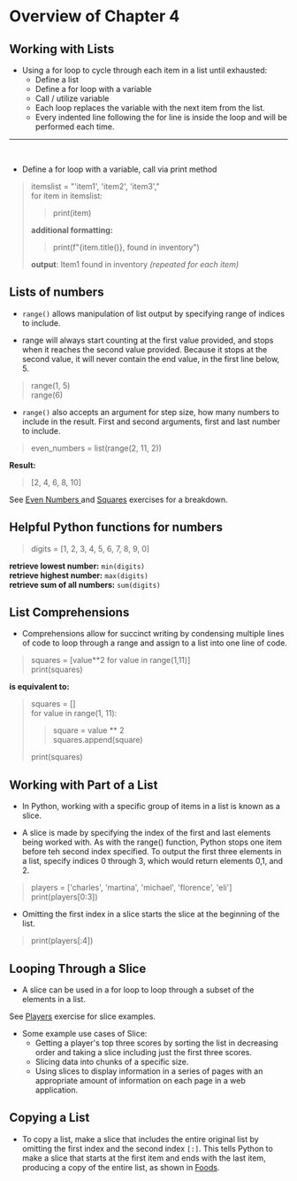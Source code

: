 # Overview of Chapter 4

## Working with Lists 

* Using a for loop to cycle through each item in a list until exhausted: 
    * Define a list
    * Define a for loop with a variable
    * Call / utilize variable
    * Each loop replaces the variable with the next item from the list.
    * Every indented line following the for line is inside the loop and will be performed each time.

---
</br>

* Define a for loop with a variable, call via print method</br>

> itemslist = "'item1', 'item2', 'item3',"</br>
>for item in itemslist:</br>
>>print(item)</br>
>
> **additional formatting:**</br>
>> print(f"{item.title()}, found in inventory")</br>
>
> **output**: Item1 found in inventory *(repeated for each item)*

## Lists of numbers 

* `range()` allows manipulation of list output by specifying range of indices to include.</br>

* range will always start counting at the first value provided, and stops when it reaches the second value provided. Because it stops at the second value, it will never contain the end value, in the first line below, 5.

>range(1, 5)</br>
>range(6)</br>

* `range()` also accepts an argument for step size, how many numbers to include in the result. First and second arguments, first and last number to include. 
  
>even_numbers = list(range(2, 11, 2))</br>

**Result:** 
> [2, 4, 6, 8, 10]

See [Even Numbers ](../exercises/even_numbers.py) and [Squares](../exercises/squares.py) exercises for a breakdown.

## Helpful Python functions for numbers

>digits = [1, 2, 3, 4, 5, 6, 7, 8, 9, 0]</br>

**retrieve lowest number:** `min(digits)`</br>
**retrieve highest number:** `max(digits)`</br>
**retrieve sum of all numbers:** `sum(digits)`

## List Comprehensions 

* Comprehensions allow for succinct writing by condensing multiple lines of code to loop through a range and assign to a list into one line of code.

>squares = [value**2 for value in range(1,11)]</br>
>print(squares)</br>

**is equivalent to:**</br> 

>squares = []</br>
>for value in range(1, 11):</br>
>>square = value ** 2</br>
>>squares.append(square)</br>
>
>print(squares)</br>

## Working with Part of a List

* In Python, working with a specific group of items in a list is known as a slice. 

* A slice is made by specifying the index of the first and last elements being worked with. As with the range() function, Python stops one item before teh second index specified. To output the first three elements in a list, specify indices 0 through 3, which would return elements 0,1, and 2.

>players = ['charles', 'martina', 'michael', 'florence', 'eli']</br>
>print(players[0:3])</br>

* Omitting the first index in a slice starts the slice at the beginning of the list. 

>print(players[:4])

## Looping Through a Slice

* A slice can be used in a for loop to loop through a subset of the elements in a list. 


See [Players](../exercises/players.py) exercise for slice examples.

* Some example use cases of Slice: </br>
  * Getting a player's top three scores by sorting the list in decreasing order and taking a slice including just the first three scores.
  * Slicing data into chunks of a specific size.
  * Using slices to display information in a series of pages with an appropriate amount of information on each page in a web application.

## Copying a List

* To copy a list, make a slice that includes the entire original list by omitting the first index and the second index `[:]`. This tells Python to make a slice that starts at the first item and ends with the last item, producing a copy of the entire list, as shown in [Foods](../exercises/foods.py).
